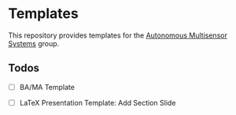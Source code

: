 # Templates

This repository provides templates for the [Autonomous Multisensor Systems](https://ams.ovgu.de) group.

## Todos

- [ ] BA/MA Template
- [ ] LaTeX Presentation Template: Add Section Slide


